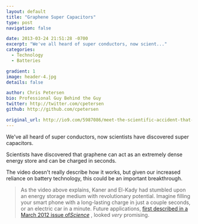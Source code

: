 ```yaml
---
layout: default
title: "Graphene Super Capacitors"
type: post
navigation: false

date: 2013-03-24 21:51:28 -0700
excerpt: "We've all heard of super conductors, now scient..."
categories:
  - Technology
  - Batteries

gradient: 1
image: header-4.jpg
details: false

author: Chris Petersen
bio: Professional Guy Behind the Guy
twitter: http://twitter.com/cpetersen
github: http://github.com/cpetersen

original_url: http://io9.com/5987086/meet-the-scientific-accident-that-could-change-the-world
---
```



We've all heard of super conductors, now scientists have discovered super capacitors.

Scientists have discovered that graphene can act as an extremely dense energy store and can be charged in seconds.

The video doesn't really describe how it works, but given our increased reliance on battery technology, this could be an important breakthrough.

 > As the video above explains, Kaner and El-Kady had stumbled upon an energy storage medium with revolutionary potential. Imagine filling your smart phone with a long-lasting charge in just a couple seconds, or an electric car in a minute. Future applications, [first described in a March 2012 issue of*Science*](http://www.sciencemag.org/content/335/6074/1326) , looked *very* promising.

